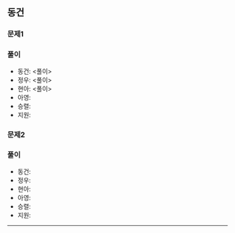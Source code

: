 ## 동건

### 문제1

### 풀이
- 동건: <풀이>
- 정우: <풀이> 
- 현아: <풀이>
- 아영:
- 승렬:
- 지원:

### 문제2

### 풀이
- 동건:
- 정우: 
- 현아:
- 아영:
- 승렬:
- 지원:
---

